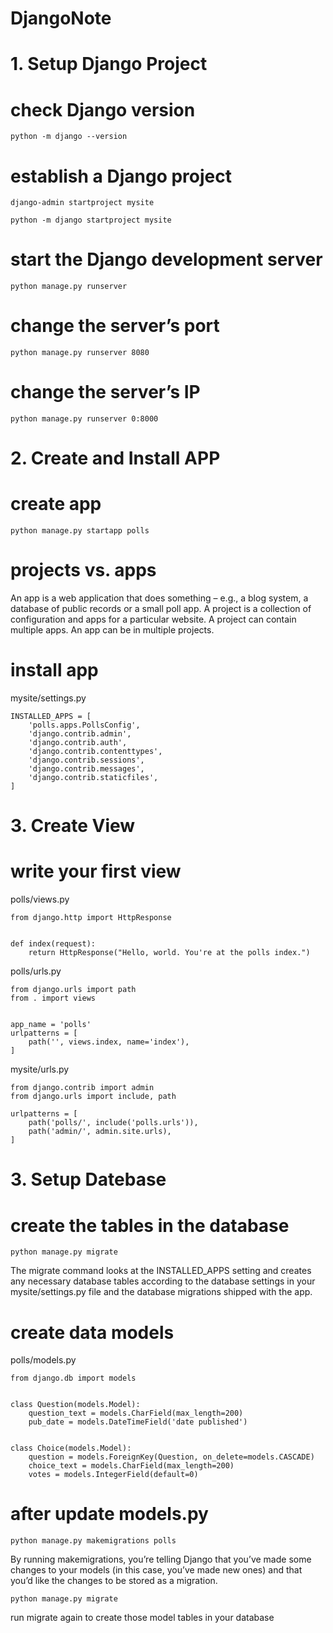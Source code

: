 # DjangoNote

# 1. Setup Django Project

# check Django version

`python -m django --version`

# establish a Django project

`django-admin startproject mysite`

`python -m django startproject mysite`

# start the Django development server

`python manage.py runserver`

# change the server’s port

`python manage.py runserver 8080`

# change the server’s IP

`python manage.py runserver 0:8000`

# 2. Create and Install APP

# create app

`python manage.py startapp polls`

# projects vs. apps

An app is a web application that does something – e.g., a blog system, a database of public records or a small poll app. A project is a collection of configuration and apps for a particular website. A project can contain multiple apps. An app can be in multiple projects.

# install app

mysite/settings.py
```
INSTALLED_APPS = [
    'polls.apps.PollsConfig',
    'django.contrib.admin',
    'django.contrib.auth',
    'django.contrib.contenttypes',
    'django.contrib.sessions',
    'django.contrib.messages',
    'django.contrib.staticfiles',
]
```

# 3. Create View

# write your first view

polls/views.py
```
from django.http import HttpResponse


def index(request):
    return HttpResponse("Hello, world. You're at the polls index.")
```

polls/urls.py
```
from django.urls import path
from . import views


app_name = 'polls'
urlpatterns = [
    path('', views.index, name='index'),
]
```

mysite/urls.py
```
from django.contrib import admin
from django.urls import include, path

urlpatterns = [
    path('polls/', include('polls.urls')),
    path('admin/', admin.site.urls),
]
```

# 3. Setup Datebase

# create the tables in the database

`python manage.py migrate`

The migrate command looks at the INSTALLED_APPS setting and creates any necessary database tables according to the database settings in your mysite/settings.py file and the database migrations shipped with the app.

# create data models

polls/models.py
```
from django.db import models


class Question(models.Model):
    question_text = models.CharField(max_length=200)
    pub_date = models.DateTimeField('date published')


class Choice(models.Model):
    question = models.ForeignKey(Question, on_delete=models.CASCADE)
    choice_text = models.CharField(max_length=200)
    votes = models.IntegerField(default=0)
```

# after update models.py

`python manage.py makemigrations polls`

By running makemigrations, you’re telling Django that you’ve made some changes to your models (in this case, you’ve made new ones) and that you’d like the changes to be stored as a migration.

`python manage.py migrate`

run migrate again to create those model tables in your database


